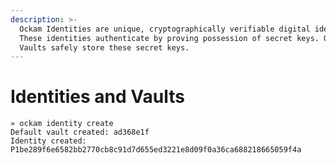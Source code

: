 ```yaml
---
description: >-
  Ockam Identities are unique, cryptographically verifiable digital identities.
  These identities authenticate by proving possession of secret keys. Ockam
  Vaults safely store these secret keys.
---
```


# Identities and Vaults



```shell-session
» ockam identity create
Default vault created: ad368e1f
Identity created: P1be289f6e6582bb2770cb8c91d7d655ed3221e8d09f0a36ca688218665059f4a
```

